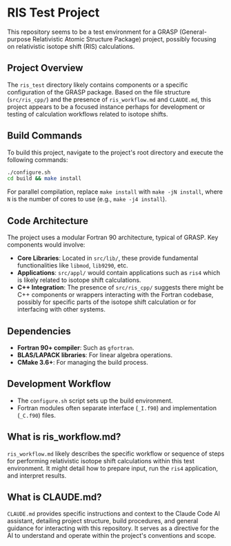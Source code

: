 # RIS Test Project

This repository seems to be a test environment for a GRASP (General-purpose Relativistic Atomic Structure Package) project, possibly focusing on relativistic isotope shift (RIS) calculations.

## Project Overview

The `ris_test` directory likely contains components or a specific configuration of the GRASP package. Based on the file structure (`src/ris_cpp/`) and the presence of `ris_workflow.md` and `CLAUDE.md`, this project appears to be a focused instance perhaps for development or testing of calculation workflows related to isotope shifts.

## Build Commands

To build this project, navigate to the project's root directory and execute the following commands:

```bash
./configure.sh
cd build && make install
```

For parallel compilation, replace `make install` with `make -jN install`, where `N` is the number of cores to use (e.g., `make -j4 install`).

## Code Architecture

The project uses a modular Fortran 90 architecture, typical of GRASP. Key components would involve:

- **Core Libraries**: Located in `src/lib/`, these provide fundamental functionalities like `libmod`, `lib9290`, etc.
- **Applications**: `src/appl/` would contain applications such as `ris4` which is likely related to isotope shift calculations.
- **C++ Integration**: The presence of `src/ris_cpp/` suggests there might be C++ components or wrappers interacting with the Fortran codebase, possibly for specific parts of the isotope shift calculation or for interfacing with other systems.

## Dependencies

- **Fortran 90+ compiler**: Such as `gfortran`.
- **BLAS/LAPACK libraries**: For linear algebra operations.
- **CMake 3.6+**: For managing the build process.

## Development Workflow

- The `configure.sh` script sets up the build environment. 
- Fortran modules often separate interface (`_I.f90`) and implementation (`_C.f90`) files.

## What is ris_workflow.md?

`ris_workflow.md` likely describes the specific workflow or sequence of steps for performing relativistic isotope shift calculations within this test environment. It might detail how to prepare input, run the `ris4` application, and interpret results.

## What is CLAUDE.md?

`CLAUDE.md` provides specific instructions and context to the Claude Code AI assistant, detailing project structure, build procedures, and general guidance for interacting with this repository. It serves as a directive for the AI to understand and operate within the project's conventions and scope.
